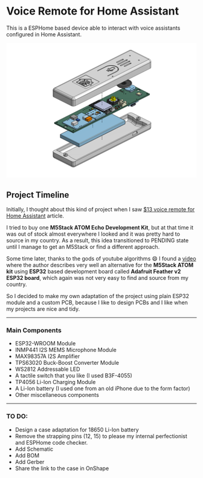 # Voice Remote for Home Assistant
This is a ESPHome based device able to interact with voice assistants configured in Home Assistant. 

![Assembly](Renders/Assembly_Exploded_View.png "Assembly Exploded View" )

## Project Timeline
Initially, I thought about this kind of project when I saw [$13 voice remote for Home Assistant](https://www.home-assistant.io/voice_control/thirteen-usd-voice-remote/) article. 

I tried to buy one **M5Stack ATOM Echo Development Kit**, but at that time it was out of stock almost everywhere I looked and it was pretty hard to source in my country. As a result, this idea transitioned to PENDING state until I manage to get an M5Stack or find a different approach. 

Some time later, thanks to the gods of youtube algorithms :smile: I found a [video](https://www.youtube.com/watch?v=EeUG3Si9fZk) where the author describes very well an alternative for the **M5Stack ATOM kit** using **ESP32** based development board called **Adafruit Feather v2 ESP32 board**, which again was not very easy to find and source from my country.


So I decided to make my own adaptation of the project using plain ESP32 module and a custom PCB, because I like to design PCBs and I like when my projects are nice and tidy. 
___

### Main Components
- ESP32-WROOM Module
- INMP441 I2S MEMS Microphone Module
- MAX98357A I2S Amplifier
- TPS63020 Buck-Boost Converter Module
- WS2812 Addressable LED
- A tactile switch that you like (I used B3F-4055)
- TP4056 Li-Ion Charging Module
- A Li-Ion battery (I used one from an old iPhone due to the form factor)
- Other miscellaneous components

___
### TO DO:
- Design a case adaptation for 18650 Li-Ion battery
- Remove the strapping pins (12, 15) to please my internal perfectionist and ESPHome code checker.
- Add Schematic
- Add BOM
- Add Gerber
- Share the link to the case in OnShape